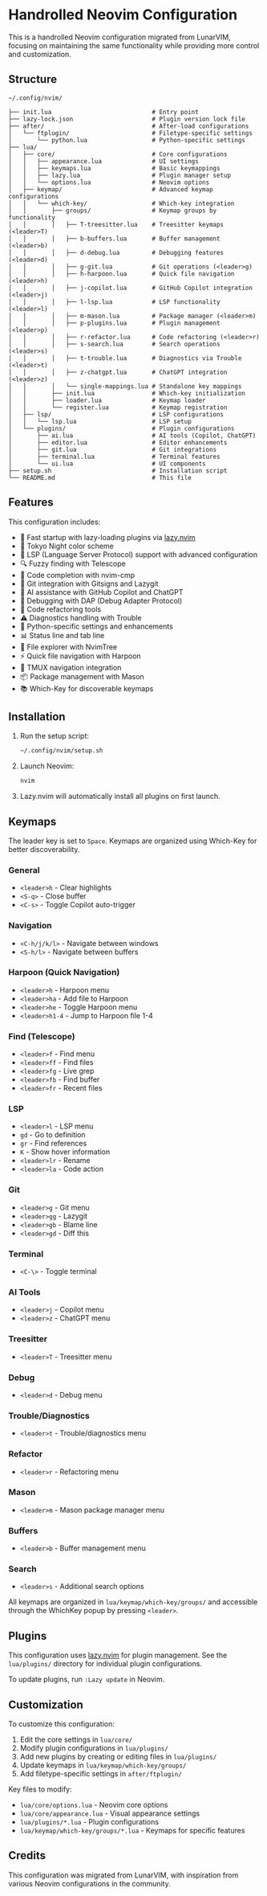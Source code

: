 
# Handrolled Neovim Configuration

This is a handrolled Neovim configuration migrated from LunarVIM, focusing on maintaining the same functionality while providing more control and customization.

## Structure

```
~/.config/nvim/

├── init.lua                            # Entry point
├── lazy-lock.json                      # Plugin version lock file
├── after/                              # After-load configurations
│   └── ftplugin/                       # Filetype-specific settings
│       └── python.lua                  # Python-specific settings
├── lua/
│   ├── core/                           # Core configurations
│   │   ├── appearance.lua              # UI settings
│   │   ├── keymaps.lua                 # Basic keymappings
│   │   ├── lazy.lua                    # Plugin manager setup
│   │   └── options.lua                 # Neovim options
│   ├── keymap/                         # Advanced keymap configurations
│   │   └── which-key/                  # Which-key integration
│   │       ├── groups/                 # Keymap groups by functionality
│   │       │   ├── T-treesitter.lua    # Treesitter keymaps (<leader>T)
│   │       │   ├── b-buffers.lua       # Buffer management (<leader>b)
│   │       │   ├── d-debug.lua         # Debugging features (<leader>d)
│   │       │   ├── g-git.lua           # Git operations (<leader>g)
│   │       │   ├── h-harpoon.lua       # Quick file navigation (<leader>h)
│   │       │   ├── j-copilot.lua       # GitHub Copilot integration (<leader>j)
│   │       │   ├── l-lsp.lua           # LSP functionality (<leader>l)
│   │       │   ├── m-mason.lua         # Package manager (<leader>m)
│   │       │   ├── p-plugins.lua       # Plugin management (<leader>p)
│   │       │   ├── r-refactor.lua      # Code refactoring (<leader>r)
│   │       │   ├── s-search.lua        # Search operations (<leader>s)
│   │       │   ├── t-trouble.lua       # Diagnostics via Trouble (<leader>t)
│   │       │   ├── z-chatgpt.lua       # ChatGPT integration (<leader>z)
│   │       │   └── single-mappings.lua # Standalone key mappings
│   │       ├── init.lua                # Which-key initialization
│   │       ├── loader.lua              # Keymap loader
│   │       └── register.lua            # Keymap registration
│   ├── lsp/                            # LSP configurations
│   │   └── lsp.lua                     # LSP setup
│   └── plugins/                        # Plugin configurations
│       ├── ai.lua                      # AI tools (Copilot, ChatGPT)
│       ├── editor.lua                  # Editor enhancements
│       ├── git.lua                     # Git integrations
│       ├── terminal.lua                # Terminal features
│       └── ui.lua                      # UI components
├── setup.sh                            # Installation script
└── README.md                           # This file
```

## Features

This configuration includes:

- 🚀 Fast startup with lazy-loading plugins via [lazy.nvim](https://github.com/folke/lazy.nvim)
- 🎨 Tokyo Night color scheme
- 🧠 LSP (Language Server Protocol) support with advanced configuration
- 🔍 Fuzzy finding with Telescope
- 🔧 Code completion with nvim-cmp
- 🐙 Git integration with Gitsigns and Lazygit
- 📝 AI assistance with GitHub Copilot and ChatGPT
- 🐛 Debugging with DAP (Debug Adapter Protocol)
- 🔄 Code refactoring tools
- ⚠️ Diagnostics handling with Trouble
- 🐍 Python-specific settings and enhancements
- 📊 Status line and tab line
- 📁 File explorer with NvimTree
- ⚡ Quick file navigation with Harpoon
- 🔄 TMUX navigation integration
- 📦 Package management with Mason
- 📚 Which-Key for discoverable keymaps

## Installation

1. Run the setup script:
   ```bash
   ~/.config/nvim/setup.sh
   ```

2. Launch Neovim:
   ```bash
   nvim
   ```

3. Lazy.nvim will automatically install all plugins on first launch.

## Keymaps

The leader key is set to `Space`. Keymaps are organized using Which-Key for better discoverability.

### General

- `<leader>h` - Clear highlights
- `<S-q>` - Close buffer
- `<C-s>` - Toggle Copilot auto-trigger

### Navigation

- `<C-h/j/k/l>` - Navigate between windows
- `<S-h/l>` - Navigate between buffers

### Harpoon (Quick Navigation)

- `<leader>h` - Harpoon menu
- `<leader>ha` - Add file to Harpoon
- `<leader>he` - Toggle Harpoon menu
- `<leader>h1-4` - Jump to Harpoon file 1-4

### Find (Telescope)

- `<leader>f` - Find menu
- `<leader>ff` - Find files
- `<leader>fg` - Live grep
- `<leader>fb` - Find buffer
- `<leader>fr` - Recent files

### LSP

- `<leader>l` - LSP menu
- `gd` - Go to definition
- `gr` - Find references
- `K` - Show hover information
- `<leader>lr` - Rename
- `<leader>la` - Code action

### Git

- `<leader>g` - Git menu
- `<leader>gg` - Lazygit
- `<leader>gb` - Blame line
- `<leader>gd` - Diff this

### Terminal

- `<C-\>` - Toggle terminal

### AI Tools

- `<leader>j` - Copilot menu
- `<leader>z` - ChatGPT menu

### Treesitter

- `<leader>T` - Treesitter menu

### Debug

- `<leader>d` - Debug menu

### Trouble/Diagnostics

- `<leader>t` - Trouble/diagnostics menu

### Refactor

- `<leader>r` - Refactoring menu

### Mason

- `<leader>m` - Mason package manager menu

### Buffers

- `<leader>b` - Buffer management menu

### Search

- `<leader>s` - Additional search options

All keymaps are organized in `lua/keymap/which-key/groups/` and accessible through the WhichKey popup by pressing `<leader>`.

## Plugins

This configuration uses [lazy.nvim](https://github.com/folke/lazy.nvim) for plugin management. See the `lua/plugins/` directory for individual plugin configurations.

To update plugins, run `:Lazy update` in Neovim.

## Customization

To customize this configuration:

1. Edit the core settings in `lua/core/`
2. Modify plugin configurations in `lua/plugins/`
3. Add new plugins by creating or editing files in `lua/plugins/`
4. Update keymaps in `lua/keymap/which-key/groups/`
5. Add filetype-specific settings in `after/ftplugin/`

Key files to modify:
- `lua/core/options.lua` - Neovim core options
- `lua/core/appearance.lua` - Visual appearance settings
- `lua/plugins/*.lua` - Plugin configurations
- `lua/keymap/which-key/groups/*.lua` - Keymaps for specific features

## Credits

This configuration was migrated from LunarVIM, with inspiration from various Neovim configurations in the community.
